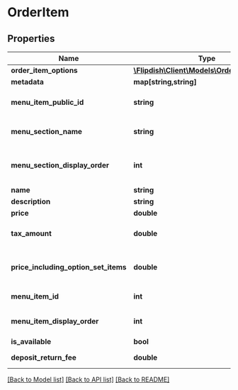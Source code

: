 # OrderItem

## Properties
Name | Type | Description | Notes
------------ | ------------- | ------------- | -------------
**order_item_options** | [**\Flipdish\\Client\Models\OrderItemOption[]**](OrderItemOption.md) | Option list | [optional] 
**metadata** | **map[string,string]** | Metadata | [optional] 
**menu_item_public_id** | **string** | Public id of the Menu Item | [optional] 
**menu_section_name** | **string** | Menu section name | [optional] 
**menu_section_display_order** | **int** | Menu section display order | [optional] 
**name** | **string** | Name | [optional] 
**description** | **string** | Description | [optional] 
**price** | **double** | Price | [optional] 
**tax_amount** | **double** | Tax currency amount | [optional] 
**price_including_option_set_items** | **double** | Price including option set items | [optional] 
**menu_item_id** | **int** | Menu item identifier | [optional] 
**menu_item_display_order** | **int** | Menu item display order | [optional] 
**is_available** | **bool** | Is available | [optional] 
**deposit_return_fee** | **double** | Deposit return fee | [optional] 

[[Back to Model list]](../README.md#documentation-for-models) [[Back to API list]](../README.md#documentation-for-api-endpoints) [[Back to README]](../README.md)


